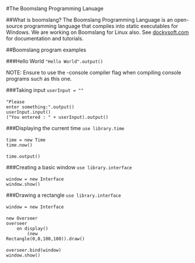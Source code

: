 #The Boomslang Programming Lanuage

##What is boomslang?
The Boomslang Programming Language is an open-source programming language that compiles into static executables for Windows. We are working on Boomslang for Linux also. See <a href="http://dockysoft.com/boomslang">dockysoft.com</a> for documentation and tutorials.

##Boomslang program examples

###Hello World
<code>"Hello World".output()</code>

NOTE: Ensure to use the -console compiler flag when compiling console programs such as this one.

###Taking input
<code>userInput = ""</code><br>
<br>
<code>"Please enter something:".output()</code><br>
<code>userInput.input()</code><br>
<code>("You entered : " + userInput).output()</code><br>

###Displaying the current time
<code>use library.time</code><br>
<br>
<code>time = new Time</code><br>
<code>time.now()</code><br>
<br>
<code>time.output()</code>

###Creating a basic window
<code>use library.interface</code><br>
<br>
<code>window = new Interface</code><br>
<code>window.show()</code><br>

###Drawing a rectangle
<code>use library.interface</code><br>
<br>
<code>window = new Interface</code><br>
<br>
<code>new Overseer overseer</code><br>
<code>&nbsp;&nbsp;&nbsp;&nbsp;on display()</code><br>
<code>&nbsp;&nbsp;&nbsp;&nbsp;&nbsp;&nbsp;&nbsp;&nbsp;(new Rectangle(0,0,100,100)).draw()</code><br>
<br>
<code>overseer.bind(window)</code><br>
<code>window.show()</code><br>
